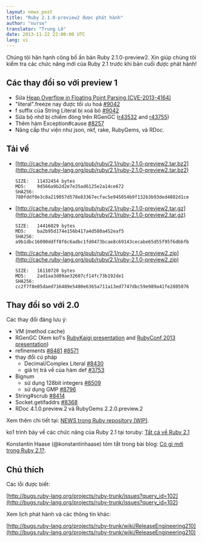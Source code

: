 ```yaml
---
layout: news_post
title: "Ruby 2.1.0-preview2 được phát hành"
author: "nurse"
translator: "Trung Lê"
date: 2013-11-22 22:00:00 UTC
lang: vi
---
```


Chúng tôi hân hạnh công bố ấn bản Ruby 2.1.0-preview2.
Xin giúp chúng tôi kiểm tra các chức năng mới của Ruby
2.1 trước khi bản cuối được phát hành!

## Các thay đổi so với preview 1

* Sửa [Heap Overflow in Floating Point Parsing (CVE-2013-4164)](https://www.ruby-lang.org/en/news/2013/11/22/heap-overflow-in-floating-point-parsing-cve-2013-4164/)
* "literal".freeze nay được tối ưu hoá [#9042](https://bugs.ruby-lang.org/issues/9042)
* f suffix của String Literal bị xoá bỏ [#9042](https://bugs.ruby-lang.org/issues/9042)
* Sửa bộ nhớ bị chiếm đóng trên RGenGC ([r43532](http://svn.ruby-lang.org/cgi-bin/viewvc.cgi?view=rev&revision=43532) and [r43755](http://svn.ruby-lang.org/cgi-bin/viewvc.cgi?view=rev&revision=43755))
* Thêm hàm Exception#cause [#8257](https://bugs.ruby-lang.org/issues/8257)
* Nâng cấp thư viện như json, nkf, rake, RubyGems, và RDoc.

## Tải về

* [http://cache.ruby-lang.org/pub/ruby/2.1/ruby-2.1.0-preview2.tar.bz2](http://cache.ruby-lang.org/pub/ruby/2.1/ruby-2.1.0-preview2.tar.bz2)

      SIZE:   11432454 bytes
      MD5:    9d566a9b2d2e7e35ad6125e2a14ce672
      SHA256: 780fddf0e3c8a219057d578e83367ecfac5e945054b9f132b3b93ded4802d1ce

* [http://cache.ruby-lang.org/pub/ruby/2.1/ruby-2.1.0-preview2.tar.gz](http://cache.ruby-lang.org/pub/ruby/2.1/ruby-2.1.0-preview2.tar.gz)

      SIZE:   14416029 bytes
      MD5:    ba2b95d174e156b417a4d580a452eaf5
      SHA256: a9b1dbc16090ddff8f6c6adbc1fd0473bcae8c69143cecabe65d55f95f6dbbfb

* [http://cache.ruby-lang.org/pub/ruby/2.1/ruby-2.1.0-preview2.zip](http://cache.ruby-lang.org/pub/ruby/2.1/ruby-2.1.0-preview2.zip)

      SIZE:   16110720 bytes
      MD5:    2ad1aa3d89ae32607cf14fc73b192de1
      SHA256: cc2f7f8e05daed716489e5480e6365a711a13ed7747dbc59e989a41fe2805076

## Thay đổi so với 2.0

Các thay đổi đáng lưu ý:

* VM (method cache)
* RGenGC (Xem ko1's [RubyKaigi presentation](http://rubykaigi.org/2013/talk/S73) and [RubyConf 2013 presentation](http://www.atdot.net/~ko1/activities/rubyconf2013-ko1_pub.pdf))
* refinements [#8481](https://bugs.ruby-lang.org/issues/8481) [#8571](https://bugs.ruby-lang.org/issues/8571)
* thay đổi cú pháp
  * Decimal/Complex Literal [#8430](https://bugs.ruby-lang.org/issues/8430)
  * giá trị trả về của hàm def [#3753](https://bugs.ruby-lang.org/issues/3753)
* Bignum
  * sử dụng 128bit integers [#8509](https://bugs.ruby-lang.org/issues/8509)
  * sử dụng GMP [#8796](https://bugs.ruby-lang.org/issues/8796)
* String#scrub [#8414](https://bugs.ruby-lang.org/issues/8414)
* Socket.getifaddrs [#8368](https://bugs.ruby-lang.org/issues/8368)
* RDoc 4.1.0.preview.2 và RubyGems 2.2.0.preview.2

Xem thêm chi tiết tại: [NEWS trong Ruby repository (WIP)](https://github.com/ruby/ruby/blob/v2_1_0_preview2/NEWS).

ko1 trình bày về các chức năng của Ruby 2.1 tại toruby: [Tất cả về Ruby 2.1](http://www.atdot.net/~ko1/activities/toruby05-ko1.pdf)

Konstantin Haase (@konstantinhaase) tóm tắt trong bài blog: [Có gì mới trong Ruby 2.1?](http://rkh.im/ruby-2.1).

## Chú thích

Các lỗi được biết:

[http://bugs.ruby-lang.org/projects/ruby-trunk/issues?query_id=102](http://bugs.ruby-lang.org/projects/ruby-trunk/issues?query_id=102)

Xem lịch phát hành và các thông tin khác:

[http://bugs.ruby-lang.org/projects/ruby-trunk/wiki/ReleaseEngineering210](http://bugs.ruby-lang.org/projects/ruby-trunk/wiki/ReleaseEngineering210)
